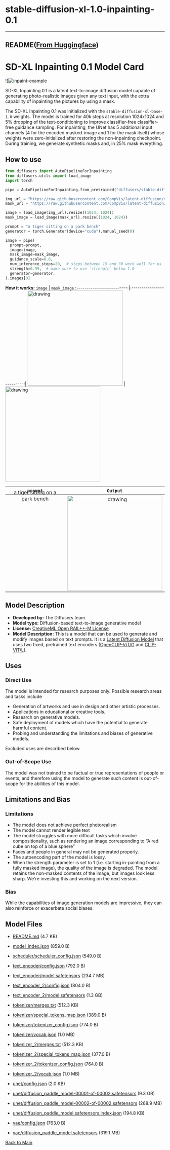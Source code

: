 
# stable-diffusion-xl-1.0-inpainting-0.1
---


## README([From Huggingface](https://huggingface.co/diffusers/stable-diffusion-xl-1.0-inpainting-0.1))




# SD-XL Inpainting 0.1 Model Card

![![inpaint-example](https://huggingface.co/diffusers/stable-diffusion-xl-1.0-inpainting-0.1/resolve/main/inpaint-examples-min.png)

SD-XL Inpainting 0.1 is a latent text-to-image diffusion model capable of generating photo-realistic images given any text input, with the extra capability of inpainting the pictures by using a mask.

The SD-XL Inpainting 0.1 was initialized with the `stable-diffusion-xl-base-1.0` weights. The model is trained for 40k steps at resolution 1024x1024 and 5% dropping of the text-conditioning to improve classifier-free classifier-free guidance sampling. For inpainting, the UNet has 5 additional input channels (4 for the encoded masked-image and 1 for the mask itself) whose weights were zero-initialized after restoring the non-inpainting checkpoint. During training, we generate synthetic masks and, in 25% mask everything.


## How to use

```py
from diffusers import AutoPipelineForInpainting
from diffusers.utils import load_image
import torch

pipe = AutoPipelineForInpainting.from_pretrained("diffusers/stable-diffusion-xl-1.0-inpainting-0.1", dtype=paddle.float16, variant="fp16").to("cuda")

img_url = "https://raw.githubusercontent.com/CompVis/latent-diffusion/main/data/inpainting_examples/overture-creations-5sI6fQgYIuo.png"
mask_url = "https://raw.githubusercontent.com/CompVis/latent-diffusion/main/data/inpainting_examples/overture-creations-5sI6fQgYIuo_mask.png"

image = load_image(img_url).resize((1024, 1024))
mask_image = load_image(mask_url).resize((1024, 1024))

prompt = "a tiger sitting on a park bench"
generator = torch.Generator(device="cuda").manual_seed(0)

image = pipe(
  prompt=prompt,
  image=image,
  mask_image=mask_image,
  guidance_scale=8.0,
  num_inference_steps=20,  # steps between 15 and 30 work well for us
  strength=0.99,  # make sure to use `strength` below 1.0
  generator=generator,
).images[0]
```

**How it works:**
`image`          | `mask_image`
:-------------------------:|:-------------------------:|
<img src="https://raw.githubusercontent.com/CompVis/latent-diffusion/main/data/inpainting_examples/overture-creations-5sI6fQgYIuo.png" alt="drawing" width="300"/> | <img src="https://raw.githubusercontent.com/CompVis/latent-diffusion/main/data/inpainting_examples/overture-creations-5sI6fQgYIuo_mask.png" alt="drawing" width="300"/>


`prompt`          | `Output`
:-------------------------:|:-------------------------:|
<span style="position: relative;bottom: 150px;">a tiger sitting on a park bench</span> | <img src="https://huggingface.co/datasets/valhalla/images/resolve/main/tiger.png" alt="drawing" width="300"/>

## Model Description

- **Developed by:** The Diffusers team
- **Model type:** Diffusion-based text-to-image generative model
- **License:** [CreativeML Open RAIL++-M License](https://huggingface.co/stabilityai/stable-diffusion-xl-base-1.0/blob/main/LICENSE.md)
- **Model Description:** This is a model that can be used to generate and modify images based on text prompts. It is a [Latent Diffusion Model](https://arxiv.org/abs/2112.10752) that uses two fixed, pretrained text encoders ([OpenCLIP-ViT/G](https://github.com/mlfoundations/open_clip) and [CLIP-ViT/L](https://github.com/openai/CLIP/tree/main)).


## Uses

### Direct Use

The model is intended for research purposes only. Possible research areas and tasks include

- Generation of artworks and use in design and other artistic processes.
- Applications in educational or creative tools.
- Research on generative models.
- Safe deployment of models which have the potential to generate harmful content.
- Probing and understanding the limitations and biases of generative models.

Excluded uses are described below.

### Out-of-Scope Use

The model was not trained to be factual or true representations of people or events, and therefore using the model to generate such content is out-of-scope for the abilities of this model.

## Limitations and Bias

### Limitations

- The model does not achieve perfect photorealism
- The model cannot render legible text
- The model struggles with more difficult tasks which involve compositionality, such as rendering an image corresponding to “A red cube on top of a blue sphere”
- Faces and people in general may not be generated properly.
- The autoencoding part of the model is lossy.
- When the strength parameter is set to 1 (i.e. starting in-painting from a fully masked image), the quality of the image is degraded. The model retains the non-masked contents of the image, but images look less sharp. We're investing this and working on the next version.

### Bias
While the capabilities of image generation models are impressive, they can also reinforce or exacerbate social biases.




## Model Files

- [README.md](https://paddlenlp.bj.bcebos.com/models/community/diffusers/stable-diffusion-xl-1.0-inpainting-0.1/README.md) (4.7 KB)

- [model_index.json](https://paddlenlp.bj.bcebos.com/models/community/diffusers/stable-diffusion-xl-1.0-inpainting-0.1/model_index.json) (859.0 B)

- [scheduler/scheduler_config.json](https://paddlenlp.bj.bcebos.com/models/community/diffusers/stable-diffusion-xl-1.0-inpainting-0.1/scheduler/scheduler_config.json) (549.0 B)

- [text_encoder/config.json](https://paddlenlp.bj.bcebos.com/models/community/diffusers/stable-diffusion-xl-1.0-inpainting-0.1/text_encoder/config.json) (792.0 B)

- [text_encoder/model.safetensors](https://paddlenlp.bj.bcebos.com/models/community/diffusers/stable-diffusion-xl-1.0-inpainting-0.1/text_encoder/model.safetensors) (234.7 MB)

- [text_encoder_2/config.json](https://paddlenlp.bj.bcebos.com/models/community/diffusers/stable-diffusion-xl-1.0-inpainting-0.1/text_encoder_2/config.json) (804.0 B)

- [text_encoder_2/model.safetensors](https://paddlenlp.bj.bcebos.com/models/community/diffusers/stable-diffusion-xl-1.0-inpainting-0.1/text_encoder_2/model.safetensors) (1.3 GB)

- [tokenizer/merges.txt](https://paddlenlp.bj.bcebos.com/models/community/diffusers/stable-diffusion-xl-1.0-inpainting-0.1/tokenizer/merges.txt) (512.3 KB)

- [tokenizer/special_tokens_map.json](https://paddlenlp.bj.bcebos.com/models/community/diffusers/stable-diffusion-xl-1.0-inpainting-0.1/tokenizer/special_tokens_map.json) (389.0 B)

- [tokenizer/tokenizer_config.json](https://paddlenlp.bj.bcebos.com/models/community/diffusers/stable-diffusion-xl-1.0-inpainting-0.1/tokenizer/tokenizer_config.json) (774.0 B)

- [tokenizer/vocab.json](https://paddlenlp.bj.bcebos.com/models/community/diffusers/stable-diffusion-xl-1.0-inpainting-0.1/tokenizer/vocab.json) (1.0 MB)

- [tokenizer_2/merges.txt](https://paddlenlp.bj.bcebos.com/models/community/diffusers/stable-diffusion-xl-1.0-inpainting-0.1/tokenizer_2/merges.txt) (512.3 KB)

- [tokenizer_2/special_tokens_map.json](https://paddlenlp.bj.bcebos.com/models/community/diffusers/stable-diffusion-xl-1.0-inpainting-0.1/tokenizer_2/special_tokens_map.json) (377.0 B)

- [tokenizer_2/tokenizer_config.json](https://paddlenlp.bj.bcebos.com/models/community/diffusers/stable-diffusion-xl-1.0-inpainting-0.1/tokenizer_2/tokenizer_config.json) (764.0 B)

- [tokenizer_2/vocab.json](https://paddlenlp.bj.bcebos.com/models/community/diffusers/stable-diffusion-xl-1.0-inpainting-0.1/tokenizer_2/vocab.json) (1.0 MB)

- [unet/config.json](https://paddlenlp.bj.bcebos.com/models/community/diffusers/stable-diffusion-xl-1.0-inpainting-0.1/unet/config.json) (2.0 KB)

- [unet/diffusion_paddle_model-00001-of-00002.safetensors](https://paddlenlp.bj.bcebos.com/models/community/diffusers/stable-diffusion-xl-1.0-inpainting-0.1/unet/diffusion_paddle_model-00001-of-00002.safetensors) (9.3 GB)

- [unet/diffusion_paddle_model-00002-of-00002.safetensors](https://paddlenlp.bj.bcebos.com/models/community/diffusers/stable-diffusion-xl-1.0-inpainting-0.1/unet/diffusion_paddle_model-00002-of-00002.safetensors) (268.9 MB)

- [unet/diffusion_paddle_model.safetensors.index.json](https://paddlenlp.bj.bcebos.com/models/community/diffusers/stable-diffusion-xl-1.0-inpainting-0.1/unet/diffusion_paddle_model.safetensors.index.json) (194.8 KB)

- [vae/config.json](https://paddlenlp.bj.bcebos.com/models/community/diffusers/stable-diffusion-xl-1.0-inpainting-0.1/vae/config.json) (763.0 B)

- [vae/diffusion_paddle_model.safetensors](https://paddlenlp.bj.bcebos.com/models/community/diffusers/stable-diffusion-xl-1.0-inpainting-0.1/vae/diffusion_paddle_model.safetensors) (319.1 MB)


[Back to Main](../../)